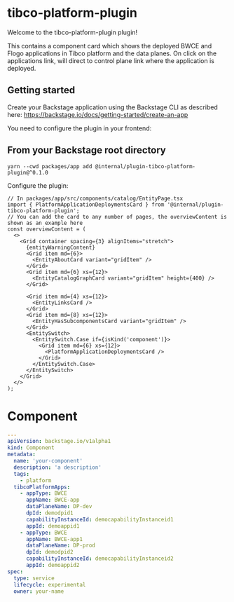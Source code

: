 # tibco-platform-plugin

Welcome to the tibco-platform-plugin plugin!

This contains a component card which shows the deployed BWCE and Flogo applications in Tibco platform and the data planes.
On click on the applications link, will direct to control plane link where the application is deployed.

## Getting started

Create your Backstage application using the Backstage CLI as described here:
https://backstage.io/docs/getting-started/create-an-app

You need to configure the plugin in your frontend:

## From your Backstage root directory

```
yarn --cwd packages/app add @internal/plugin-tibco-platform-plugin@^0.1.0
```

Configure the plugin:

```tsx
// In packages/app/src/components/catalog/EntityPage.tsx
import { PlatformApplicationDeploymentsCard } from '@internal/plugin-tibco-platform-plugin';
// You can add the card to any number of pages, the overviewContent is shown as an example here
const overviewContent = (
  <>
    <Grid container spacing={3} alignItems="stretch">
      {entityWarningContent}
      <Grid item md={6}>
        <EntityAboutCard variant="gridItem" />
      </Grid>
      <Grid item md={6} xs={12}>
        <EntityCatalogGraphCard variant="gridItem" height={400} />
      </Grid>

      <Grid item md={4} xs={12}>
        <EntityLinksCard />
      </Grid>
      <Grid item md={8} xs={12}>
        <EntityHasSubcomponentsCard variant="gridItem" />
      </Grid>
      <EntitySwitch>
        <EntitySwitch.Case if={isKind('component')}>
          <Grid item md={6} xs={12}>
            <PlatformApplicationDeploymentsCard />
          </Grid>
        </EntitySwitch.Case>
      </EntitySwitch>
    </Grid>
  </>
);
```

# Component

```yaml
---
apiVersion: backstage.io/v1alpha1
kind: Component
metadata:
  name: 'your-component'
  description: 'a description'
  tags:
    - platform
  tibcoPlatformApps:
    - appType: BWCE
      appName: BWCE-app
      dataPlaneName: DP-dev
      dpId: demodpid1
      capabilityInstanceId: democapabilityInstanceid1
      appId: demoappid1
    - appType: BWCE
      appName: BWCE-app1
      dataPlaneName: DP-prod
      dpId: demodpid2
      capabilityInstanceId: democapabilityInstanceid2
      appId: demoappid2
spec:
  type: service
  lifecycle: experimental
  owner: your-name
```
